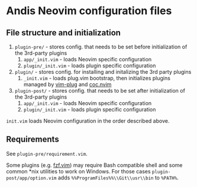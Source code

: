 # Andis Neovim configuration files

## File structure and initialization

1. `plugin-pre/` - stores config. that needs to be set before initialization of the 3rd-party plugins
   1. `app/_init.vim` - loads Neovim specific configuration
   1. `plugin/_init.vim` - loads plugin specific configuration
1. `plugin/` - stores config. for installing and initalizing the 3rd party plugins
   1. `_init.vim` - loads plug.vim bootstrap, then initializes plugins managed by [vim-plug](https://github.com/junegunn/vim-plug) and [coc.nvim](https://github.com/neoclide/coc.nvim)
1. `plugin-post/` - stores config. that needs to be set after initialization of the 3rd-party plugins
   1. `app/_init.vim` - loads Neovim specific configuration
   1. `plugin/_init.vim` - loads plugin specific configuration

`init.vim` loads Neovim configuration in the order described above.

## Requirements

See `plugin-pre/requirement.vim`.

Some plugins (e.g. [fzf.vim](https://github.com/junegunn/fzf.vim)) may require Bash compatible shell and some common *nix utilities to work on Windows. For those cases `plugin-post/app/option.vim` adds `%%ProgramFiles%%\\Git\\usr\\bin` to `%PATH%`.
